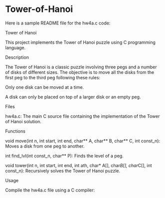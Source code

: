 # Tower-of-Hanoi

Here is a sample README file for the hw4a.c code:

Tower of Hanoi

This project implements the Tower of Hanoi puzzle using C programming language.

Description

The Tower of Hanoi is a classic puzzle involving three pegs and a number of disks of different sizes. The objective is to move all the disks from the first peg to the third peg following these rules:

Only one disk can be moved at a time.

A disk can only be placed on top of a larger disk or an empty peg.

Files

hw4a.c: The main C source file containing the implementation of the Tower of Hanoi solution.

Functions

void move(int n, int start, int end, char** A, char** B, char** C, int const_n): Moves a disk from one peg to another.

int find_lvl(int const_n, char** P): Finds the level of a peg.

void tower(int n, int start, int end, int ath, char* A[], char*B[], char*C[], int const_n): Recursively solves the Tower of Hanoi puzzle.

Usage

Compile the hw4a.c file using a C compiler: